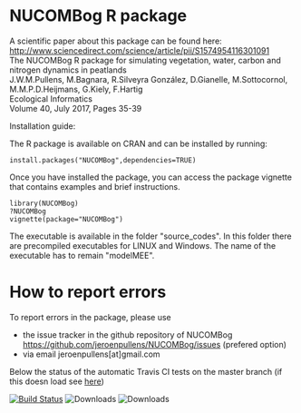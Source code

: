 # NUCOMBog R package

A scientific paper about this package can be found here: http://www.sciencedirect.com/science/article/pii/S1574954116301091 <br />
The NUCOMBog R package for simulating vegetation, water, carbon and nitrogen dynamics in peatlands <br />
J.W.M.Pullens, M.Bagnara, R.Silveyra González, D.Gianelle, M.Sottocornol, M.M.P.D.Heijmans, G.Kiely, F.Hartig <br />
Ecological Informatics <br />
Volume 40, July 2017, Pages 35-39 <br />


Installation guide:

The R package is available on CRAN and can be installed by running:

```{r}
install.packages("NUCOMBog",dependencies=TRUE)
```

Once you have installed the package, you can access the package vignette that contains examples and brief instructions.

```{r}
library(NUCOMBog)
?NUCOMBog
vignette(package="NUCOMBog")
```

The executable is available in the folder "source_codes". In this folder there are precompiled executables for LINUX and Windows. The name of the executable has to remain "modelMEE".

# How to report errors

To report errors in the package, please use 

- the issue tracker in the github repository of NUCOMBog https://github.com/jeroenpullens/NUCOMBog/issues (prefered option)
- via email jeroenpullens[at]gmail.com


Below the status of the automatic Travis CI tests on the master branch (if this doesn load see [here](https://travis-ci.org/jeroenpullens/NUCOMBog))

[![Build Status](https://travis-ci.org/jeroenpullens/NUCOMBog.svg?branch=master)](https://travis-ci.org/jeroenpullens/NUCOMBog)
![Downloads](https://cranlogs.r-pkg.org/badges/NUCOMBog?color=brightgreen)
![Downloads](https://cranlogs.r-pkg.org/badges/grand-total/NUCOMBog?color=brightgreen)





